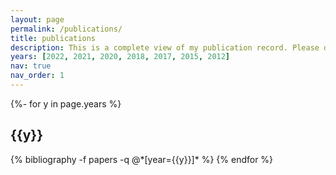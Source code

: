 ```yaml
---
layout: page
permalink: /publications/
title: publications
description: This is a complete view of my publication record. Please don't hesitate to contact me if you are interested in one of my projects. 
years: [2022, 2021, 2020, 2018, 2017, 2015, 2012]
nav: true
nav_order: 1
---
```

<!-- _pages/publications.md -->
<div class="publications">

{%- for y in page.years %}
  <h2 class="year">{{y}}</h2>
  {% bibliography -f papers -q @*[year={{y}}]* %}
{% endfor %}

</div>
